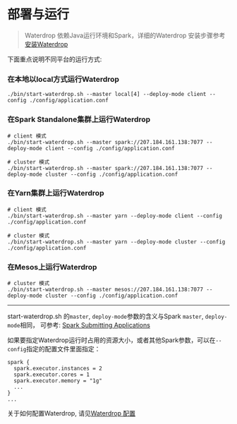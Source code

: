 # 部署与运行

> Waterdrop 依赖Java运行环境和Spark，详细的Waterdrop 安装步骤参考[安装Waterdrop](/zh-cn/v1/installation)

下面重点说明不同平台的运行方式:

### 在本地以local方式运行Waterdrop

```
./bin/start-waterdrop.sh --master local[4] --deploy-mode client --config ./config/application.conf
```

### 在Spark Standalone集群上运行Waterdrop

```
# client 模式
./bin/start-waterdrop.sh --master spark://207.184.161.138:7077 --deploy-mode client --config ./config/application.conf

# cluster 模式
./bin/start-waterdrop.sh --master spark://207.184.161.138:7077 --deploy-mode cluster --config ./config/application.conf
```

### 在Yarn集群上运行Waterdrop

```
# client 模式
./bin/start-waterdrop.sh --master yarn --deploy-mode client --config ./config/application.conf

# cluster 模式
./bin/start-waterdrop.sh --master yarn --deploy-mode cluster --config ./config/application.conf
```

### 在Mesos上运行Waterdrop

```
# cluster 模式
./bin/start-waterdrop.sh --master mesos://207.184.161.138:7077 --deploy-mode cluster --config ./config/application.conf
```

---

start-waterdrop.sh 的`master`, `deploy-mode`参数的含义与Spark `master`, `deploy-mode`相同，
可参考: [Spark Submitting Applications](http://spark.apache.org/docs/latest/submitting-applications.html)

如果要指定Waterdrop运行时占用的资源大小，或者其他Spark参数，可以在`--config`指定的配置文件里面指定：

```
spark {
  spark.executor.instances = 2
  spark.executor.cores = 1
  spark.executor.memory = "1g"
  ...
}
...

```

关于如何配置Waterdrop, 请见[Waterdrop 配置](/zh-cn/v1/configuration/base)
